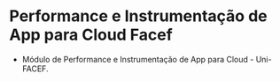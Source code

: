 # Performance e Instrumentação de App para Cloud Facef

- Módulo de Performance e Instrumentação de App para Cloud - Uni-FACEF.
